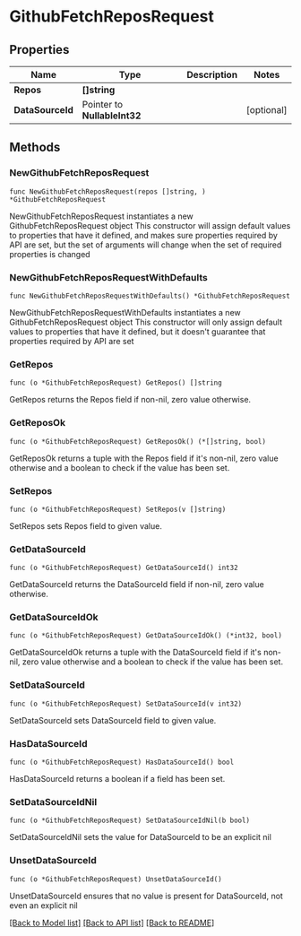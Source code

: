 # GithubFetchReposRequest

## Properties

Name | Type | Description | Notes
------------ | ------------- | ------------- | -------------
**Repos** | **[]string** |  | 
**DataSourceId** | Pointer to **NullableInt32** |  | [optional] 

## Methods

### NewGithubFetchReposRequest

`func NewGithubFetchReposRequest(repos []string, ) *GithubFetchReposRequest`

NewGithubFetchReposRequest instantiates a new GithubFetchReposRequest object
This constructor will assign default values to properties that have it defined,
and makes sure properties required by API are set, but the set of arguments
will change when the set of required properties is changed

### NewGithubFetchReposRequestWithDefaults

`func NewGithubFetchReposRequestWithDefaults() *GithubFetchReposRequest`

NewGithubFetchReposRequestWithDefaults instantiates a new GithubFetchReposRequest object
This constructor will only assign default values to properties that have it defined,
but it doesn't guarantee that properties required by API are set

### GetRepos

`func (o *GithubFetchReposRequest) GetRepos() []string`

GetRepos returns the Repos field if non-nil, zero value otherwise.

### GetReposOk

`func (o *GithubFetchReposRequest) GetReposOk() (*[]string, bool)`

GetReposOk returns a tuple with the Repos field if it's non-nil, zero value otherwise
and a boolean to check if the value has been set.

### SetRepos

`func (o *GithubFetchReposRequest) SetRepos(v []string)`

SetRepos sets Repos field to given value.


### GetDataSourceId

`func (o *GithubFetchReposRequest) GetDataSourceId() int32`

GetDataSourceId returns the DataSourceId field if non-nil, zero value otherwise.

### GetDataSourceIdOk

`func (o *GithubFetchReposRequest) GetDataSourceIdOk() (*int32, bool)`

GetDataSourceIdOk returns a tuple with the DataSourceId field if it's non-nil, zero value otherwise
and a boolean to check if the value has been set.

### SetDataSourceId

`func (o *GithubFetchReposRequest) SetDataSourceId(v int32)`

SetDataSourceId sets DataSourceId field to given value.

### HasDataSourceId

`func (o *GithubFetchReposRequest) HasDataSourceId() bool`

HasDataSourceId returns a boolean if a field has been set.

### SetDataSourceIdNil

`func (o *GithubFetchReposRequest) SetDataSourceIdNil(b bool)`

 SetDataSourceIdNil sets the value for DataSourceId to be an explicit nil

### UnsetDataSourceId
`func (o *GithubFetchReposRequest) UnsetDataSourceId()`

UnsetDataSourceId ensures that no value is present for DataSourceId, not even an explicit nil

[[Back to Model list]](../README.md#documentation-for-models) [[Back to API list]](../README.md#documentation-for-api-endpoints) [[Back to README]](../README.md)


